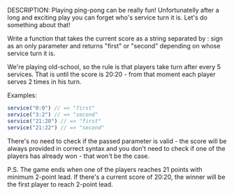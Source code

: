 DESCRIPTION:
Playing ping-pong can be really fun! Unfortunatelly after a long and exciting play you can forget who's service turn it is. Let's do something about that!

Write a function that takes the current score as a string separated by : sign as an only parameter and returns "first" or "second" depending on whose service turn it is.

We're playing old-school, so the rule is that players take turn after every 5 services. That is until the score is 20:20 - from that moment each player serves 2 times in his turn.

Examples:
```js
service("0:0") // => "first"
service("3:2") // => "second"
service("21:20") // => "first"
service("21:22") // => "second"
```

There's no need to check if the passed parameter is valid - the score will be always provided in correct syntax and you don't need to check if one of the players has already won - that won't be the case.

P.S. The game ends when one of the players reaches 21 points with minimum 2-point lead. If there's a current score of 20:20, the winner will be the first player to reach 2-point lead.